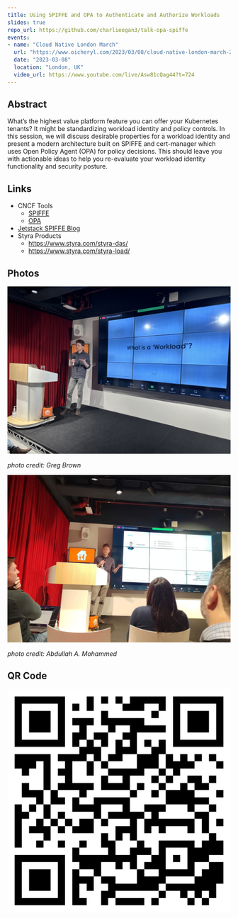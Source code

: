 ```yaml
---
title: Using SPIFFE and OPA to Authenticate and Authorize Workloads
slides: true
repo_url: https://github.com/charlieegan3/talk-opa-spiffe
events:
- name: "Cloud Native London March"
  url: "https://www.oicheryl.com/2023/03/08/cloud-native-london-march-2023/"
  date: "2023-03-08"
  location: "London, UK"
  video_url: https://www.youtube.com/live/Asw81cQag44?t=724
---
```


## Abstract

What’s the highest value platform feature you can offer your Kubernetes tenants? It might be standardizing workload
identity and policy controls. In this session, we will discuss desirable properties for a workload identity and present
a modern architecture built on SPIFFE and cert-manager which uses Open Policy Agent (OPA) for policy decisions. This
should leave you with actionable ideas to help you re-evaluate your workload identity functionality and security
posture.

## Links

* CNCF Tools
  * [SPIFFE](https://spiffe.io/)
  * [OPA](https://www.openpolicyagent.org/)
* [Jetstack SPIFFE Blog](https://www.jetstack.io/blog/workload-identity-with-spiffe-trust-domains/)
* Styra Products
  * https://www.styra.com/styra-das/
  * https://www.styra.com/styra-load/

## Photos

![photo of myself giving the talk](photo.jpg)

_photo credit: Greg Brown_

![photo of myself giving the talk](photo2.jpg)

_photo credit: Abdullah A. Mohammed_

## QR Code

![QR Code](code.png)

